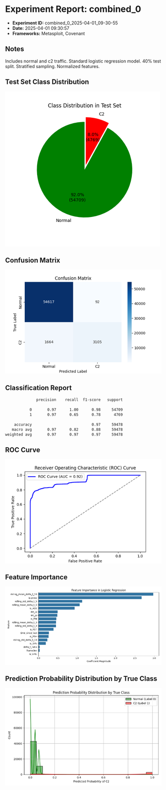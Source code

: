 # Experiment Report: combined_0

- **Experiment ID:** combined_0_2025-04-01_09-30-55
- **Date:** 2025-04-01 09:30:57
- **Frameworks:** Metasploit, Covenant
## Notes
Includes normal and c2 traffic. Standard logistic regression model. 40% test split. Stratified sampling. Normalized features.

## Test Set Class Distribution
![Class Distribution Pie Chart](images/combined_0_2025-04-01_09-30-55_pie.png)

## Confusion Matrix
![Confusion Matrix](images/combined_0_2025-04-01_09-30-55_confusion.png)

## Classification Report
```
              precision    recall  f1-score   support

           0       0.97      1.00      0.98     54709
           1       0.97      0.65      0.78      4769

    accuracy                           0.97     59478
   macro avg       0.97      0.82      0.88     59478
weighted avg       0.97      0.97      0.97     59478
```

## ROC Curve
![ROC Curve](images/combined_0_2025-04-01_09-30-55_roc.png)

## Feature Importance
![Feature Importance](images/combined_0_2025-04-01_09-30-55_feature_importance.png)

## Prediction Probability Distribution by True Class
![Prediction Histogram](images/combined_0_2025-04-01_09-30-55_hist.png)
